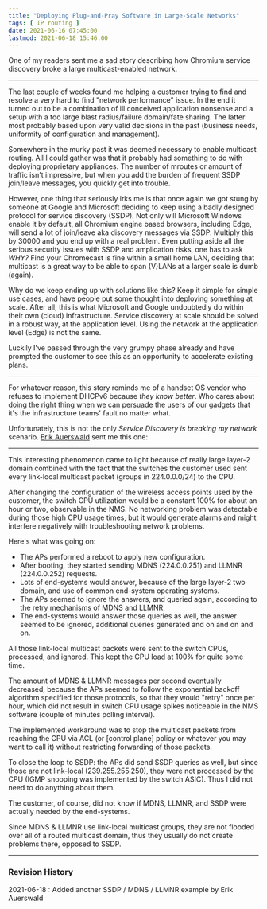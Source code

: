 ```yaml
---
title: "Deploying Plug-and-Pray Software in Large-Scale Networks"
tags: [ IP routing ]
date: 2021-06-16 07:45:00
lastmod: 2021-06-18 15:46:00
---
```

One of my readers sent me a sad story describing how Chromium service discovery broke a large multicast-enabled network.

---

The last couple of weeks found me helping a customer trying to find and resolve a very hard to find "network performance" issue. In the end it turned out to be a combination of ill conceived application nonsense and a setup with a too large blast radius/failure domain/fate sharing. The latter most probably based upon very valid decisions in the past (business needs, uniformity of configuration and management). 
<!--more-->
Somewhere in the murky past it was deemed necessary to 
enable multicast routing. All I could gather was that it probably had something to do with deploying proprietary appliances. The number of mroutes or amount of traffic isn't impressive, but when you add the burden of frequent SSDP join/leave messages, you quickly get into trouble.

However, one thing that seriously irks me is that once again we got stung by someone at Google and Microsoft deciding to keep using a badly designed protocol for service discovery (SSDP). Not only will Microsoft Windows enable it by default, all Chromium engine based browsers, including Edge, will send a lot of join/leave aka discovery messages via SSDP. Multiply this by 30000 and you end up with a real problem. Even putting aside all the serious security issues with SSDP and amplication risks, one has to ask _WHY?_ Find your Chromecast is fine within a 
small home LAN, deciding that multicast is a great way to be able to span (V)LANs at a larger scale is dumb (again). 

Why do we keep ending up with solutions like this? Keep it simple for simple use cases, and have people put some thought into deploying something at scale. After all, this is what Microsoft and Google undoubtedly do within their own (cloud) infrastructure. Service discovery at scale should be solved in a robust way, at the application level. Using the network at the application level (Edge) is not the same. 

Luckily I've passed through the very grumpy phase already and have prompted the customer to see this as an opportunity to accelerate existing plans. 

---

For whatever reason, this story reminds me of a handset OS vendor who refuses to implement DHCPv6 because *they know better*. Who cares about doing the right thing when we can persuade the users of our gadgets that it's the infrastructure teams' fault no matter what.

Unfortunately, this is not the only _Service Discovery is breaking my network_ scenario. [Erik Auerswald](https://www.unix-ag.uni-kl.de/~auerswal/) sent me this one:

---

This interesting phenomenon came to light because of really large layer-2 domain combined with the fact that the switches the customer used sent every link-local multicast packet (groups in 224.0.0.0/24) to the CPU. 

After changing the configuration of the wireless access points used by the customer, the switch CPU utilization would be a constant 100% for about an hour or two, observable in the NMS. No networking problem was detectable during those high CPU usage times, but it would generate alarms and might interfere negatively with troubleshooting network problems. 

Here's what was going on: 

* The APs performed a reboot to apply new configuration.
* After booting, they started sending MDNS (224.0.0.251) and LLMNR (224.0.0.252) requests. 
* Lots of end-systems would answer, because of the large layer-2 two domain, and use of common end-system operating systems.
* The APs seemed to ignore the answers, and queried again, according to the retry mechanisms of MDNS and LLMNR.
* The end-systems would answer those queries as well, the answer seemed to be ignored, additional queries generated and on and on and on.

All those link-local multicast packets were sent to the switch CPUs, processed, and ignored. This kept the CPU load at 100% for quite some time. 

The amount of MDNS & LLMNR messages per second eventually decreased, because the APs seemed to follow the exponential backoff algorithm specified for those protocols, so that they would "retry" once per hour, which did not result in switch CPU usage spikes noticeable in the NMS software (couple of minutes polling interval). 

The implemented workaround was to stop the multicast packets from reaching the CPU via ACL (or [control plane] policy or whatever you may want to call it) without restricting forwarding of those packets. 

To close the loop to SSDP: the APs did send SSDP queries as well, but since those are not link-local (239.255.255.250), they were not processed by the CPU (IGMP snooping was implemented by the switch ASIC). Thus I did not need to do anything about them. 

The customer, of course, did not know if MDNS, LLMNR, and SSDP were actually needed by the end-systems. 

Since MDNS & LLMNR use link-local multicast groups, they are not flooded over all of a routed multicast domain, thus they usually do not create problems there, opposed to SSDP. 

---

### Revision History

2021-06-18
: Added another SSDP / MDNS / LLMNR example by Erik Auerswald